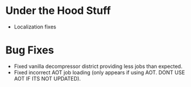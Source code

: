 # Under the Hood Stuff
 * Localization fixes

# Bug Fixes
 * Fixed vanilla decompressor district providing less jobs than expected.
 * Fixed incorrect AOT job loading (only appears if using AOT. DONT USE AOT IF ITS NOT UPDATED).
